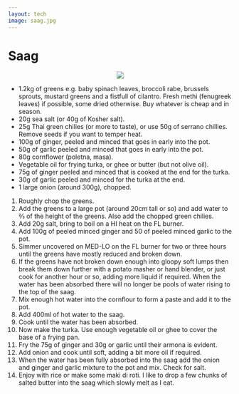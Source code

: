 ```yaml
---
layout: tech
image: saag.jpg
---
```

# Saag

<p align="center"> <img src="saag.jpg"></p>

* 1.2kg of greens e.g. baby spinach leaves, broccoli rabe, brussels sprouts, mustard greens and a fistfull of cilantro. Fresh methi (fenugreek leaves) if possible, some dried otherwise. Buy whatever is cheap and in season.
* 20g sea salt (or 40g of Kosher salt).
* 25g Thai green chilies (or more to taste), or use 50g of serrano chillies. Remove seeds if you want to temper heat.
* 100g of ginger, peeled and minced that goes in early into the pot.
* 50g of garlic peeled and minced that goes in early into the pot.
* 80g cornflower (poletna, masa).
* Vegetable oil for frying turka, or ghee or butter (but not olive oil).
* 75g of ginger peeled and minced that is cooked at the end for the turka.
* 30g of garlic peeled and minced for the turka at the end.
* 1 large onion (around 300g), chopped.

1. Roughly chop the greens.
2. Add the greens to a large pot (around 20cm tall or so) and add water to ⅔ of the height of the greens. Also add the chopped green chilies.
3. Add 20g salt, bring to boil on a HI heat on the FL burner.
4. Add 100g of peeled minced ginger and 50 of peeled minced garlic to the pot. 
5. Simmer uncovered on MED-LO on the FL burner for two or three hours until the greens have mostly reduced and broken down.
6. If the greens have not broken down enough into gloopy soft lumps then break them down further with a potato masher or hand blender, or just cook for another hour or so, adding more liquid if required. When the water has been absorbed there will no longer be pools of water rising to the top of the saag.
7. Mix enough hot water into the cornflour to form a paste and add it to the pot.
8. Add 400ml of hot water to the saag.
9. Cook until the water has been absorbed.
10. Now make the turka. Use enough vegetable oil or ghee to cover the base of a frying pan.
11. Fry the 75g of ginger and 30g or garlic until their armona is evident.
12. Add onion and cook until soft, adding a bit more oil if required.
13. When the water has been fully absorbed into the saag add the onion and ginger and garlic mixture to the pot and mix. Check for salt.
14. Enjoy with rice or make some maki di roti. I like to drop a few chunks of salted butter into the saag which slowly melt as I eat.
